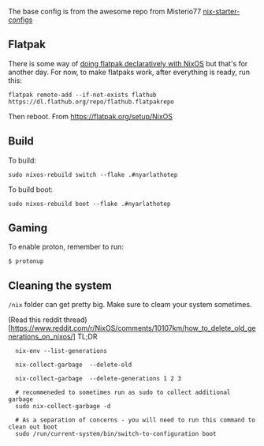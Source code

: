 The base config is from the awesome repo from Misterio77 [nix-starter-configs](https://github.com/Misterio77/nix-starter-configs)

## Flatpak

There is some way of [doing flatpak declaratively with NixOS](https://github.com/gmodena/nix-flatpak) but that's for another day. For now, to make flatpaks work, after everything is ready, run this:

```
flatpak remote-add --if-not-exists flathub https://dl.flathub.org/repo/flathub.flatpakrepo
```

Then reboot. From https://flatpak.org/setup/NixOS

## Build

To build:

```
sudo nixos-rebuild switch --flake .#nyarlathotep
```

To build boot:

```
sudo nixos-rebuild boot --flake .#nyarlathotep 
```

## Gaming
 
To enable proton, remember to run:

```
$ protonup
```

## Cleaning the system

`/nix` folder can get pretty big. Make sure to cleam your system sometimes.

(Read this reddit thread)[https://www.reddit.com/r/NixOS/comments/10107km/how_to_delete_old_generations_on_nixos/]
TL;DR


```
  nix-env --list-generations

  nix-collect-garbage  --delete-old

  nix-collect-garbage  --delete-generations 1 2 3

  # recommeneded to sometimes run as sudo to collect additional garbage
  sudo nix-collect-garbage -d

  # As a separation of concerns - you will need to run this command to clean out boot
  sudo /run/current-system/bin/switch-to-configuration boot
```

